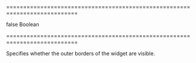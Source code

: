 ===========================================================================
<!--default-->false<!--/default-->
<!--type-->Boolean<!--/type-->
===========================================================================

<!--shortDescription-->
Specifies whether the outer borders of the widget are visible.
<!--/shortDescription-->

<!--fullDescription-->

<!--/fullDescription-->